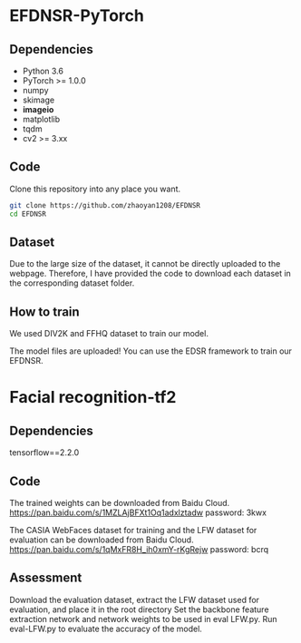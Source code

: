 # EFDNSR-PyTorch

## Dependencies
* Python 3.6
* PyTorch >= 1.0.0
* numpy
* skimage
* **imageio**
* matplotlib
* tqdm
* cv2 >= 3.xx 

## Code
Clone this repository into any place you want.
```bash
git clone https://github.com/zhaoyan1208/EFDNSR
cd EFDNSR
```
## Dataset
Due to the large size of the dataset, it cannot be directly uploaded to the webpage. Therefore, I have provided the code to download each dataset in the corresponding dataset folder.

## How to train

We used DIV2K and FFHQ dataset to train our model. 

The model files are uploaded! You can use the EDSR framework to train our EFDNSR.

# Facial recognition-tf2

## Dependencies

tensorflow==2.2.0

## Code

The trained weights can be downloaded from Baidu Cloud.
https://pan.baidu.com/s/1MZLAjBFXt1Oq1adxlztadw password: 3kwx

The CASIA WebFaces dataset for training and the LFW dataset for evaluation can be downloaded from Baidu Cloud.
https://pan.baidu.com/s/1qMxFR8H_ih0xmY-rKgRejw password: bcrq

## Assessment

Download the evaluation dataset, extract the LFW dataset used for evaluation, and place it in the root directory
Set the backbone feature extraction network and network weights to be used in eval LFW.py.
Run eval-LFW.py to evaluate the accuracy of the model.






